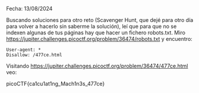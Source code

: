 Fecha: 13/08/2024

Buscando soluciones para otro reto (Scavenger Hunt, que dejé para otro día para volver a hacerlo sin saberme la solución), leí que para que no se indexen algunas de tus páginas hay que hacer un fichero robots.txt. Miro https://jupiter.challenges.picoctf.org/problem/36474/robots.txt y encuentro: 

```
User-agent: *
Disallow: /477ce.html
```

Visitando https://jupiter.challenges.picoctf.org/problem/36474/477ce.html veo:

picoCTF{ca1cu1at1ng_Mach1n3s_477ce}